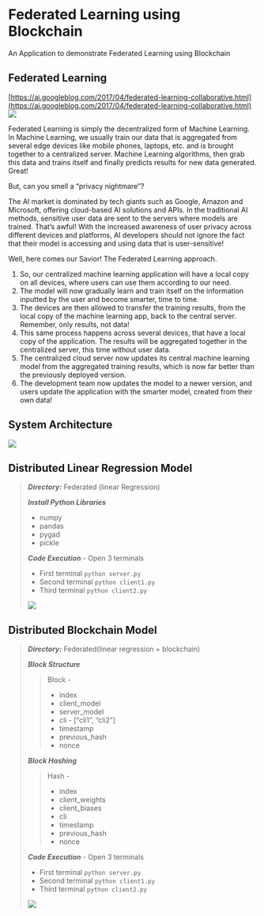 # Federated Learning using Blockchain
An Application to demonstrate Federated Learning using Blockchain

## Federated Learning
[https://ai.googleblog.com/2017/04/federated-learning-collaborative.html](https://ai.googleblog.com/2017/04/federated-learning-collaborative.html)
<img src="https://i.imgur.com/ljIu7Pi.png"/>

Federated Learning is simply the decentralized form of Machine Learning. In Machine Learning, we usually train our data that is aggregated from several edge devices like 
mobile phones, laptops, etc. and is brought together to a centralized server. Machine Learning algorithms, then grab this data and trains itself and finally predicts results 
for new data generated. Great!

But, can you smell a “privacy nightmare”?

The AI market is dominated by tech giants such as Google, Amazon and Microsoft, offering cloud-based AI solutions and APIs. In the traditional AI methods, sensitive user data
are sent to the servers where models are trained. That’s awful! With the increased awareness of user privacy across different devices and platforms, AI developers should not 
ignore the fact that their model is accessing and using data that is user-sensitive!

Well, here comes our Savior! The Federated Learning approach.

1. So, our centralized machine learning application will have a local copy on all devices, where users can use them according to our need.
2. The model will now gradually learn and train itself on the information inputted by the user and become smarter, time to time.
3. The devices are then allowed to transfer the training results, from the local copy of the machine learning app, back to the central server. Remember, only results, not data!
4. This same process happens across several devices, that have a local copy of the application. The results will be aggregated together in the centralized server, this time 
without user data.
5. The centralized cloud server now updates its central machine learning model from the aggregated training results, which is now far better than the previously deployed 
version.
6. The development team now updates the model to a newer version, and users update the application with the smarter model, created from their own data!

## System Architecture
<img src="https://i.postimg.cc/MpFVHzv8/arch.jpg"/>


## Distributed Linear Regression Model

> ***Directory:*** Federated (linear Regression)
>
> ***Install Python Libraries*** 
>  - numpy
>  - pandas
>  - pygad
>  - pickle
>
> ***Code Execution*** - Open 3 terminals
> - First terminal ```python server.py```
> - Second terminal ```python client1.py```
> - Third terminal ```python client2.py```
> <img src="https://i.postimg.cc/brZ7tKnM/op1.jpg"/>

## Distributed Blockchain Model

> ***Directory:*** Federated(linear regression + blockchain) 
>
> ***Block Structure***
>> Block -
>> -    index
>> -    client_model
>> -    server_model
>> -    cli - [“cli1”, “cli2”]
>> -    timestamp
>> -    previous_hash
>> -    nonce
>
> ***Block Hashing***
>> Hash -
>>  -   index
>>  -   client_weights
>>  -   client_biases
>>  -   cli
>>  -   timestamp
>>  -   previous_hash
>>  -   nonce
> 
> ***Code Execution*** - Open 3 terminals
> - First terminal ```python server.py```
> - Second terminal ```python client1.py```
> - Third terminal ```python client2.py```
> <img src="https://i.postimg.cc/t4g9qmSK/op2.jpg"/>
